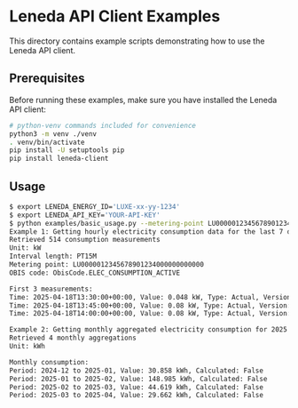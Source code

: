 # Leneda API Client Examples

This directory contains example scripts demonstrating how to use the Leneda API client.

## Prerequisites

Before running these examples, make sure you have installed the Leneda API client:

```bash
# python-venv commands included for convenience
python3 -m venv ./venv
. venv/bin/activate
pip install -U setuptools pip
pip install leneda-client
```

## Usage

```bash
$ export LENEDA_ENERGY_ID='LUXE-xx-yy-1234'
$ export LENEDA_API_KEY='YOUR-API-KEY'
$ python examples/basic_usage.py --metering-point LU0000012345678901234000000000000
Example 1: Getting hourly electricity consumption data for the last 7 days
Retrieved 514 consumption measurements
Unit: kW
Interval length: PT15M
Metering point: LU0000012345678901234000000000000
OBIS code: ObisCode.ELEC_CONSUMPTION_ACTIVE

First 3 measurements:
Time: 2025-04-18T13:30:00+00:00, Value: 0.048 kW, Type: Actual, Version: 2, Calculated: False
Time: 2025-04-18T13:45:00+00:00, Value: 0.08 kW, Type: Actual, Version: 2, Calculated: False
Time: 2025-04-18T14:00:00+00:00, Value: 0.08 kW, Type: Actual, Version: 2, Calculated: False

Example 2: Getting monthly aggregated electricity consumption for 2025
Retrieved 4 monthly aggregations
Unit: kWh

Monthly consumption:
Period: 2024-12 to 2025-01, Value: 30.858 kWh, Calculated: False
Period: 2025-01 to 2025-02, Value: 148.985 kWh, Calculated: False
Period: 2025-02 to 2025-03, Value: 44.619 kWh, Calculated: False
Period: 2025-03 to 2025-04, Value: 29.662 kWh, Calculated: False
```
